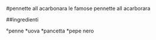 #pennette all acarbonara
le famose pennette all acarborara

##ingredienti

°penne
*uova 
*pancetta 
*pepe nero

